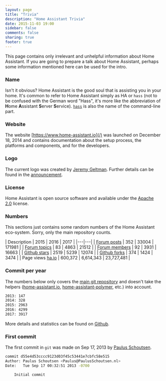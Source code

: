 ```yaml
---
layout: page
title: "Trivia"
description: "Home Assistant Trivia"
date: 2015-11-03 19:00
sidebar: false
comments: false
sharing: true
footer: true
---
```


This page contains only irrelevant and unhelpful information about Home Assistant. If you are going to prepare a talk about Home Assistant, perhaps some information mentioned here can be used for the intro.

### Name

Isn't it obvious? Home Assistant is the good soul that is assisting you in your home. It's common to refer to Home Assistant simply as HA or `hass` (not to be confused with the German word "Hass", it's more like the abbreviation of **H**ome **A**ssistant **S**erver **S**ervice). [`hass`](/docs/tools/hass/) is also the name of the command-line part.

### Website

The website [https://www.home-assistant.io](/) was launched on December 18, 2014 and contains documentation about the setup process, the platforms and components, and for the developers.

### Logo

The current logo was created by [Jeremy Geltman](http://jeremygeltman.com/). Further details can be found in the [announcement](/blog/2015/03/08/new-logo/).

### License

Home Assistant is open source software and available under the [Apache 2.0](https://www.apache.org/licenses/LICENSE-2.0) license.

### Numbers

This sections just contains some random numbers of the Home Assistant eco-system. Sorry, only the main repository counts.

| Description | 2015 | 2016 | 2017 |
|---|---|
| [Forum posts](https://community.home-assistant.io/) | 352 | 33004 | 171981 |
| [Forum topics](https://community.home-assistant.io/) | 83 | 4863 | 21512 |
| [Forum members](https://community.home-assistant.io/) | 92 | 3931 | 16663 |
| [Github stars](https://github.com/home-assistant/home-assistant/stargazers)  | 2519 | 5239 | 12074 |
| [Github forks](https://github.com/home-assistant/home-assistant/network) | 374 | 1424 | 3474 |
| Page views [ha.io](/) | 600,372 | 6,614,343 | 23,727,481 |

### Commit per year

The numbers below only covers the [main git repository](https://github.com/home-assistant/home-assistant/) and doesn't take the helpers ([home-assistant.io](https://github.com/home-assistant/home-assistant.io), [home-assistant-polymer](https://github.com/home-assistant/home-assistant-polymer), etc.) into account.

```bash
2013: 147
2014: 328
2015: 2963
2016: 4299
2017: 3917
```

More details and statistics can be found on [Github](https://github.com/home-assistant/home-assistant/graphs/contributors).

### First commit

The first commit in `git` was made on Sep 17, 2013 by [Paulus Schoutsen](https://github.com/balloob).

```bash
commit d55e4d53cccc9123d03f45c53441e7cbfc58e515
Author: Paulus Schoutsen <Paulus@PaulusSchoutsen.nl>
Date:   Tue Sep 17 00:32:51 2013 -0700

    Initial commit
```
